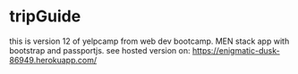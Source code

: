 # tripGuide
this is version 12 of yelpcamp from web dev bootcamp.
MEN stack app with bootstrap and passportjs.
see hosted version on: https://enigmatic-dusk-86949.herokuapp.com/

